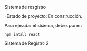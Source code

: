 <hi> Sistema de resgistro</h1>

-Estado de proyecto: En construcción.

Para ejecutar el sistema, debes  poner:

```npm intall react```  

  Sistema de Registro 2
